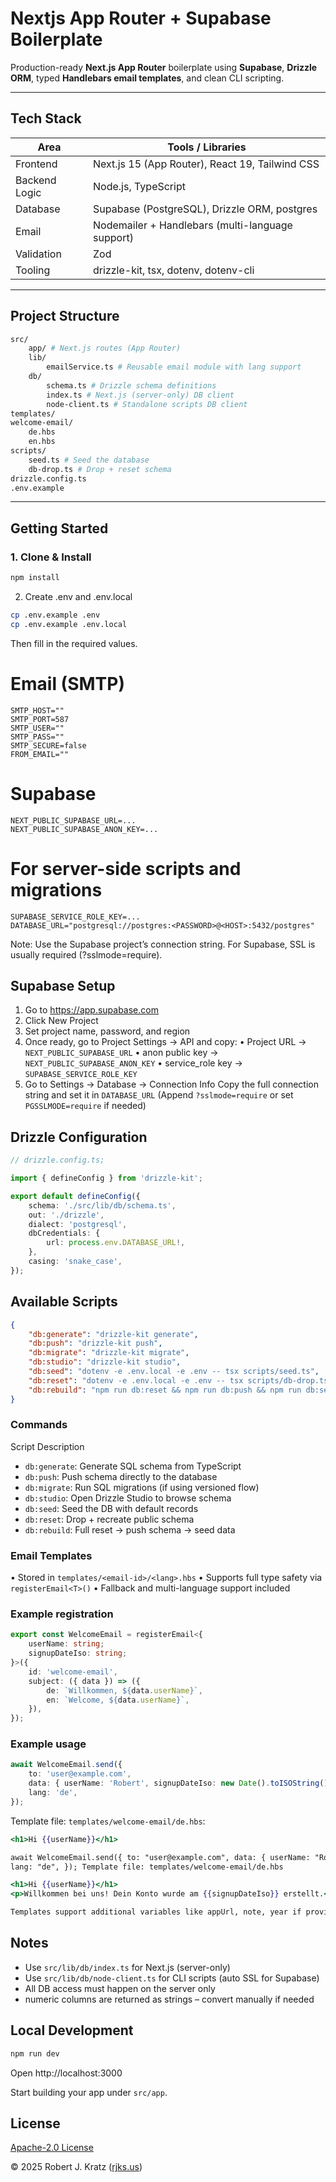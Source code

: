 # Nextjs App Router + Supabase Boilerplate

Production-ready **Next.js App Router** boilerplate using **Supabase**, **Drizzle ORM**, typed **Handlebars email templates**, and clean CLI scripting.

---

## Tech Stack

| Area          | Tools / Libraries                                |
| ------------- | ------------------------------------------------ |
| Frontend      | Next.js 15 (App Router), React 19, Tailwind CSS  |
| Backend Logic | Node.js, TypeScript                              |
| Database      | Supabase (PostgreSQL), Drizzle ORM, postgres     |
| Email         | Nodemailer + Handlebars (multi-language support) |
| Validation    | Zod                                              |
| Tooling       | drizzle-kit, tsx, dotenv, dotenv-cli             |

---

## Project Structure

```bash
src/
    app/ # Next.js routes (App Router)
    lib/
        emailService.ts # Reusable email module with lang support
    db/
        schema.ts # Drizzle schema definitions
        index.ts # Next.js (server-only) DB client
        node-client.ts # Standalone scripts DB client
templates/
welcome-email/
    de.hbs
    en.hbs
scripts/
    seed.ts # Seed the database
    db-drop.ts # Drop + reset schema
drizzle.config.ts
.env.example
```

---

## Getting Started

### 1. Clone & Install

```bash
npm install
```

2. Create .env and .env.local

```bash
cp .env.example .env
cp .env.example .env.local
```

Then fill in the required values.

# Email (SMTP)

```env
SMTP_HOST=""
SMTP_PORT=587
SMTP_USER=""
SMTP_PASS=""
SMTP_SECURE=false
FROM_EMAIL=""
```

# Supabase

```env
NEXT_PUBLIC_SUPABASE_URL=...
NEXT_PUBLIC_SUPABASE_ANON_KEY=...
```

# For server-side scripts and migrations

```
SUPABASE_SERVICE_ROLE_KEY=...
DATABASE_URL="postgresql://postgres:<PASSWORD>@<HOST>:5432/postgres"
```

Note: Use the Supabase project’s connection string. For Supabase, SSL is usually required (?sslmode=require).

## Supabase Setup

1. Go to https://app.supabase.com
2. Click New Project
3. Set project name, password, and region
4. Once ready, go to Project Settings → API and copy:
   • Project URL → `NEXT_PUBLIC_SUPABASE_URL`
   • anon public key → `NEXT_PUBLIC_SUPABASE_ANON_KEY`
   • service_role key → `SUPABASE_SERVICE_ROLE_KEY`
5. Go to Settings → Database → Connection Info
   Copy the full connection string and set it in `DATABASE_URL`
   (Append `?sslmode=require` or set `PGSSLMODE=require` if needed)

## Drizzle Configuration

```typescript
// drizzle.config.ts;

import { defineConfig } from 'drizzle-kit';

export default defineConfig({
    schema: './src/lib/db/schema.ts',
    out: './drizzle',
    dialect: 'postgresql',
    dbCredentials: {
        url: process.env.DATABASE_URL!,
    },
    casing: 'snake_case',
});
```

## Available Scripts

```json
{
    "db:generate": "drizzle-kit generate",
    "db:push": "drizzle-kit push",
    "db:migrate": "drizzle-kit migrate",
    "db:studio": "drizzle-kit studio",
    "db:seed": "dotenv -e .env.local -e .env -- tsx scripts/seed.ts",
    "db:reset": "dotenv -e .env.local -e .env -- tsx scripts/db-drop.ts",
    "db:rebuild": "npm run db:reset && npm run db:push && npm run db:seed"
}
```

### Commands

Script Description

-   `db:generate`: Generate SQL schema from TypeScript
-   `db:push`: Push schema directly to the database
-   `db:migrate`: Run SQL migrations (if using versioned flow)
-   `db:studio`: Open Drizzle Studio to browse schema
-   `db:seed`: Seed the DB with default records
-   `db:reset`: Drop + recreate public schema
-   `db:rebuild`: Full reset → push schema → seed data

### Email Templates

• Stored in `templates/<email-id>/<lang>.hbs`
• Supports full type safety via `registerEmail<T>()`
• Fallback and multi-language support included

### Example registration

```typescript
export const WelcomeEmail = registerEmail<{
    userName: string;
    signupDateIso: string;
}>({
    id: 'welcome-email',
    subject: ({ data }) => ({
        de: `Willkommen, ${data.userName}`,
        en: `Welcome, ${data.userName}`,
    }),
});
```

### Example usage

```typescript
await WelcomeEmail.send({
    to: 'user@example.com',
    data: { userName: 'Robert', signupDateIso: new Date().toISOString() },
    lang: 'de',
});
```

Template file: `templates/welcome-email/de.hbs`:

```hbs
<h1>Hi {{userName}}</h1>

await WelcomeEmail.send({ to: "user@example.com", data: { userName: "Robert", signupDateIso: new Date().toISOString() },
lang: "de", }); Template file: templates/welcome-email/de.hbs

<h1>Hi {{userName}}</h1>
<p>Willkommen bei uns! Dein Konto wurde am {{signupDateIso}} erstellt.</p>

Templates support additional variables like appUrl, note, year if provided.
```

## Notes

-   Use `src/lib/db/index.ts` for Next.js (server-only)
-   Use `src/lib/db/node-client.ts` for CLI scripts (auto SSL for Supabase)
-   All DB access must happen on the server only
-   numeric columns are returned as strings – convert manually if needed

## Local Development

```bash
npm run dev
```

Open http://localhost:3000

Start building your app under `src/app`.

## License

[Apache-2.0 License](LICENSE)

© 2025 Robert J. Kratz ([rjks.us](https://rjks.us))
